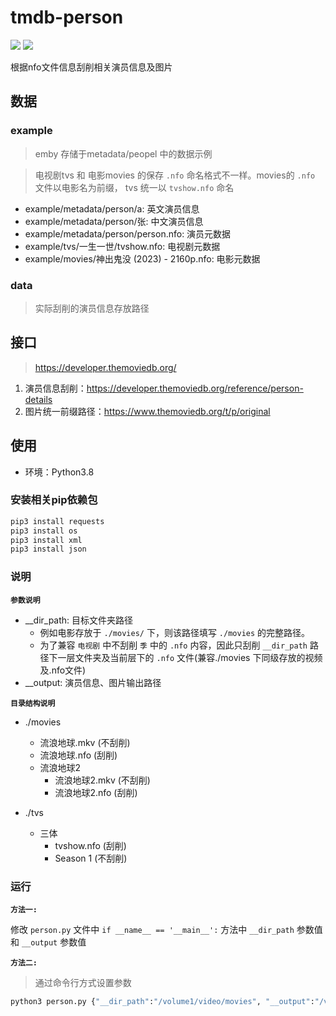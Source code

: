 # tmdb-person

![](https://img.shields.io/badge/Python-3.8-green)
![](https://img.shields.io/badge/TMDB-V3-blue)

根据nfo文件信息刮削相关演员信息及图片

## 数据
### example
> emby 存储于metadata/peopel 中的数据示例

> 电视剧tvs 和 电影movies 的保存 `.nfo` 命名格式不一样。movies的 `.nfo` 文件以电影名为前缀， tvs 统一以 `tvshow.nfo` 命名

* example/metadata/person/a: 英文演员信息
* example/metadata/person/张: 中文演员信息
* example/metadata/person/person.nfo: 演员元数据
* example/tvs/一生一世/tvshow.nfo: 电视剧元数据
* example/movies/神出鬼没 (2023) - 2160p.nfo: 电影元数据

### data
> 实际刮削的演员信息存放路径

## 接口
> https://developer.themoviedb.org/

1. 演员信息刮削：https://developer.themoviedb.org/reference/person-details
2. 图片统一前缀路径：https://www.themoviedb.org/t/p/original

## 使用
* 环境：Python3.8

### 安装相关pip依赖包

```python
pip3 install requests
pip3 install os
pip3 install xml
pip3 install json
```

### 说明

**`参数说明`**
* __dir_path: 目标文件夹路径
  * 例如电影存放于 `./movies/` 下，则该路径填写 `./movies` 的完整路径。
  * 为了兼容 `电视剧` 中不刮削 `季` 中的 `.nfo` 内容，因此只刮削 `__dir_path` 路径下一层文件夹及当前层下的 `.nfo` 文件(兼容./movies 下同级存放的视频及.nfo文件)
* __output: 演员信息、图片输出路径

**`目录结构说明`**
- ./movies
  - 流浪地球.mkv (不刮削)
  - 流浪地球.nfo (刮削)
  - 流浪地球2
    - 流浪地球2.mkv (不刮削)
    - 流浪地球2.nfo (刮削)

- ./tvs
  - 三体
    - tvshow.nfo (刮削)
    - Season 1 (不刮削)

### 运行
**`方法一:`**

修改 `person.py` 文件中 `if __name__ == '__main__':` 方法中 `__dir_path` 参数值和 `__output` 参数值

**`方法二:`**

> 通过命令行方式设置参数

```python
python3 person.py {"__dir_path":"/volume1/video/movies", "__output":"/volume1/metadata/person"}
```

